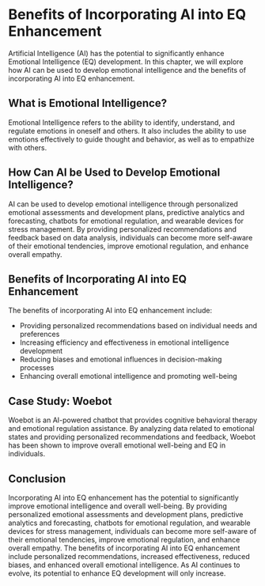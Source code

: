 Benefits of Incorporating AI into EQ Enhancement
==========================================================================================================

Artificial Intelligence (AI) has the potential to significantly enhance Emotional Intelligence (EQ) development. In this chapter, we will explore how AI can be used to develop emotional intelligence and the benefits of incorporating AI into EQ enhancement.

What is Emotional Intelligence?
-------------------------------

Emotional Intelligence refers to the ability to identify, understand, and regulate emotions in oneself and others. It also includes the ability to use emotions effectively to guide thought and behavior, as well as to empathize with others.

How Can AI be Used to Develop Emotional Intelligence?
-----------------------------------------------------

AI can be used to develop emotional intelligence through personalized emotional assessments and development plans, predictive analytics and forecasting, chatbots for emotional regulation, and wearable devices for stress management. By providing personalized recommendations and feedback based on data analysis, individuals can become more self-aware of their emotional tendencies, improve emotional regulation, and enhance overall empathy.

Benefits of Incorporating AI into EQ Enhancement
------------------------------------------------

The benefits of incorporating AI into EQ enhancement include:

* Providing personalized recommendations based on individual needs and preferences
* Increasing efficiency and effectiveness in emotional intelligence development
* Reducing biases and emotional influences in decision-making processes
* Enhancing overall emotional intelligence and promoting well-being

Case Study: Woebot
------------------

Woebot is an AI-powered chatbot that provides cognitive behavioral therapy and emotional regulation assistance. By analyzing data related to emotional states and providing personalized recommendations and feedback, Woebot has been shown to improve overall emotional well-being and EQ in individuals.

Conclusion
----------

Incorporating AI into EQ enhancement has the potential to significantly improve emotional intelligence and overall well-being. By providing personalized emotional assessments and development plans, predictive analytics and forecasting, chatbots for emotional regulation, and wearable devices for stress management, individuals can become more self-aware of their emotional tendencies, improve emotional regulation, and enhance overall empathy. The benefits of incorporating AI into EQ enhancement include personalized recommendations, increased effectiveness, reduced biases, and enhanced overall emotional intelligence. As AI continues to evolve, its potential to enhance EQ development will only increase.
